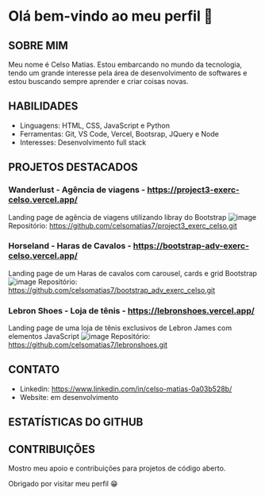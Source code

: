 # Olá bem-vindo ao meu perfil 🙌

## SOBRE MIM
Meu nome é Celso Matias. Estou embarcando no mundo da tecnologia, tendo um grande interesse pela área de desenvolvimento de softwares
e estou buscando sempre aprender e criar coisas novas.

## HABILIDADES
- Linguagens: HTML, CSS, JavaScript e Python
- Ferramentas: Git, VS Code, Vercel, Bootsrap, JQuery e Node 
- Interesses: Desenvolvimento full stack

## PROJETOS DESTACADOS

### Wanderlust - Agência de viagens - https://project3-exerc-celso.vercel.app/
  Landing page de agência de viagens utilizando libray do Bootstrap
  ![image](https://github.com/celsomatias7/celsomatias7/assets/128823962/688e0ecb-a048-40c2-a60b-2c7aefbe02c3)
  Repositório: https://github.com/celsomatias7/project3_exerc_celso.git

### Horseland - Haras de Cavalos - https://bootstrap-adv-exerc-celso.vercel.app/
  Landing page de um Haras de cavalos com carousel, cards e grid Bootstrap
  ![image](https://github.com/celsomatias7/celsomatias7/assets/128823962/94ea2344-be03-4af2-b16d-e9d00a157855)
  Repositório: https://github.com/celsomatias7/bootstrap_adv_exerc_celso.git

### Lebron Shoes - Loja de tênis - https://lebronshoes.vercel.app/
  Landing page de uma loja de tênis exclusivos de Lebron James com elementos JavaScript
  ![image](https://github.com/celsomatias7/celsomatias7/assets/128823962/c1ec58dc-2ccf-4b76-bb5d-6749cb0c27b3)
  Repositório: https://github.com/celsomatias7/lebronshoes.git

## CONTATO
- Linkedin: https://www.linkedin.com/in/celso-matias-0a03b528b/
- Website: em desenvolvimento

## ESTATÍSTICAS DO GITHUB

## CONTRIBUIÇÕES
Mostro meu apoio e contribuições para projetos de código aberto.

Obrigado por visitar meu perfil 😁

